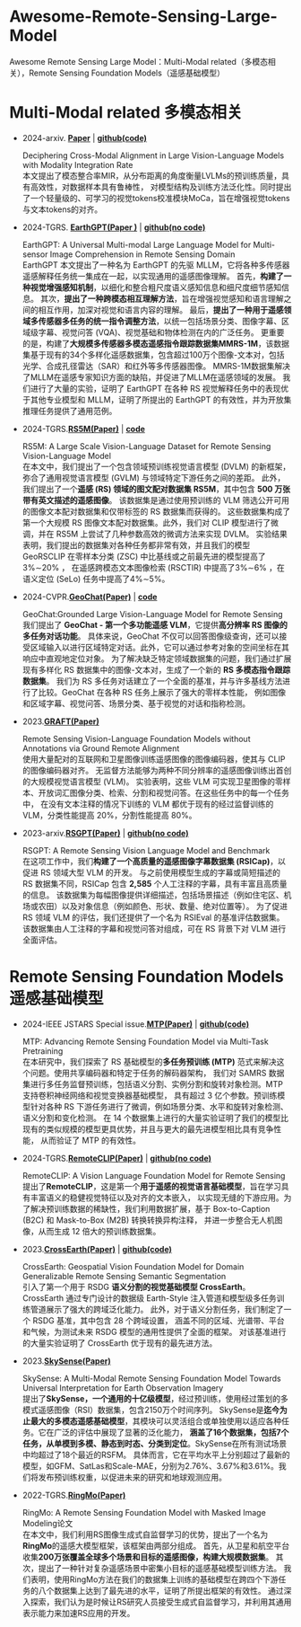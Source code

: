 # Awesome-Remote-Sensing-Large-Model
Awesome Remote Sensing Large Model：Multi-Modal related（多模态相关），Remote Sensing Foundation Models（遥感基础模型）

# Multi-Modal related  多模态相关

- 2024-arxiv. [**Paper**](https://arxiv.org/abs/2410.07167) | [**github(code)**](https://github.com/shikiw/Modality-Integration-Rate) 

    Deciphering Cross-Modal Alignment in Large Vision-Language Models with Modality Integration Rate
    </br>本文提出了模态整合率MIR，从分布距离的角度衡量LVLMs的预训练质量，具有高效性，对数据样本具有鲁棒性，
    对模型结构及训练方法泛化性。同时提出了一个轻量级的、可学习的视觉tokens校准模块MoCa，旨在增强视觉tokens与文本tokens的对齐。

- 2024-TGRS. [**EarthGPT(Paper )**](https://ieeexplore.ieee.org/document/10547418) | [**github(no code)**](https://github.com/wivizhang/EarthGPT) 

    EarthGPT: A Universal Multi-modal Large Language Model for Multi-sensor Image Comprehension in Remote Sensing Domain
    </br>EarthGPT 本文提出了一种名为 EarthGPT 的先驱 MLLM，它将各种多传感器遥感解释任务统一集成在一起，以实现通用的遥感图像理解。
    首先，**构建了一种视觉增强感知机制**，以细化和整合粗尺度语义感知信息和细尺度细节感知信息。
    其次，**提出了一种跨模态相互理解方法**，旨在增强视觉感知和语言理解之间的相互作用，加深对视觉和语言内容的理解。
    最后，**提出了一种用于遥感领域多传感器多任务的统一指令调整方法**，以统一包括场景分类、图像字幕、区域级字幕、视觉问答 (VQA)、视觉基础和物体检测在内的广泛任务。
    更重要的是，构建了**大规模多传感器多模态遥感指令跟踪数据集MMRS-1M**，该数据集基于现有的34个多样化遥感数据集，包含超过100万个图像-文本对，包括光学、合成孔径雷达（SAR）和红外等多传感器图像。
    MMRS-1M数据集解决了MLLM在遥感专家知识方面的缺陷，并促进了MLLM在遥感领域的发展。 
    我们进行了大量的实验，证明了 EarthGPT 在各种 RS 视觉解释任务中的表现优于其他专业模型和 MLLM，证明了所提出的 EarthGPT 的有效性，并为开放集推理任务提供了通用范例。

- 2024-TGRS.[**RS5M(Paper)**](https://ieeexplore.ieee.org/document/10679571) | [**code**](https://github.com/om-ai-lab/RS5M) 
    
    RS5M: A Large Scale Vision-Language Dataset for Remote Sensing Vision-Language Model
    </br>在本文中，我们提出了一个包含领域预训练视觉语言模型 (DVLM) 的新框架，弥合了通用视觉语言模型 (GVLM) 与领域特定下游任务之间的差距。
    此外，我们提出了一个**遥感 (RS) 领域的图文配对数据集 RS5M**，其中包含 **500 万张带有英文描述的遥感图像**。
    该数据集是通过使用预训练的 VLM 筛选公开可用的图像文本配对数据集和仅带标签的 RS 数据集而获得的。
    这些数据集构成了第一个大规模 RS 图像文本配对数据集。此外，我们对 CLIP 模型进行了微调，并在 RS5M 上尝试了几种参数高效的微调方法来实现 DVLM。
    实验结果表明，我们提出的数据集对各种任务都非常有效，并且我们的模型 GeoRSCLIP 在零样本分类 (ZSC) 中比基线或之前最先进的模型提高了 3%∼20% ，
    在遥感跨模态文本图像检索 (RSCTIR) 中提高了3%∼6% ，在语义定位 (SeLo) 任务中提高了4%∼5%。

- 2024-CVPR.[**GeoChat(Paper)**](https://arxiv.org/abs/2311.15826) | [**code**](https://github.com/mbzuai-oryx/geochat) 
      
    GeoChat:Grounded Large Vision-Language Model for Remote Sensing
    </br>我们提出了 **GeoChat - 第一个多功能遥感 VLM**，它提供**高分辨率 RS 图像的多任务对话功能**。
    具体来说，GeoChat 不仅可以回答图像级查询，还可以接受区域输入以进行区域特定对话。此外，它可以通过参考对象的空间坐标在其响应中直观地定位对象。
    为了解决缺乏特定领域数据集的问题，我们通过扩展现有多样化 RS 数据集中的图像-文本对，生成了一个新的 **RS 多模态指令跟踪数据集**。
    我们为 RS 多任务对话建立了一个全面的基准，并与许多基线方法进行了比较。GeoChat 在各种 RS 任务上展示了强大的零样本性能，
    例如图像和区域字幕、视觉问答、场景分类、基于视觉的对话和指称检测。

- 2023.[**GRAFT(Paper)**](https://arxiv.org/abs/2312.06960) 
      
    Remote Sensing Vision-Language Foundation Models without Annotations via Ground Remote Alignment
    </br>使用大量配对的互联网和卫星图像训练遥感图像的图像编码器，使其与 CLIP 的图像编码器对齐。
    无监督方法能够为两种不同分辨率的遥感图像训练出首创的大规模视觉语言模型 (VLM)。
    实验表明，这些 VLM 可实现卫星图像的零样本、开放词汇图像分类、检索、分割和视觉问答。在这些任务中的每一个任务中，
    在没有文本注释的情况下训练的 VLM 都优于现有的经过监督训练的 VLM，分类性能提高 20%，分割性能提高 80%。

- 2023-arxiv.[**RSGPT(Paper)**](https://arxiv.org/abs/2307.15266) | [**github(no code)**](https://github.com/Lavender105/RSGPT) 
      
    RSGPT: A Remote Sensing Vision Language Model and Benchmark
    </br>在这项工作中，我们**构建了一个高质量的遥感图像字幕数据集 (RSICap)**，以促进 RS 领域大型 VLM 的开发。
    与之前使用模型生成的字幕或简短描述的 RS 数据集不同，RSICap 包含 **2,585** 个人工注释的字幕，具有丰富且高质量的信息。
    该数据集为每幅图像提供详细描述，包括场景描述（例如住宅区、机场或农田）以及对象信息（例如颜色、形状、数量、绝对位置等）。
    为了促进 RS 领域 VLM 的评估，我们还提供了一个名为 RSIEval 的基准评估数据集。 
    该数据集由人工注释的字幕和视觉问答对组成，可在 RS 背景下对 VLM 进行全面评估。

# Remote Sensing Foundation Models  遥感基础模型

- 2024-IEEE JSTARS Special issue.[**MTP(Paper)**](https://arxiv.org/abs/2403.13430) | [**github(code)**](https://github.com/ViTAE-Transformer/MTP)     
    
    MTP: Advancing Remote Sensing Foundation Model via Multi-Task Pretraining
    </br> 在本研究中，我们探索了 RS 基础模型的**多任务预训练 (MTP)** 范式来解决这个问题。使用共享编码器和特定于任务的解码器架构，
    我们对 SAMRS 数据集进行多任务监督预训练，包括语义分割、实例分割和旋转对象检测。MTP 支持卷积神经网络和视觉变换器基础模型，
    具有超过 3 亿个参数。预训练模型针对各种 RS 下游任务进行了微调，例如场景分类、水平和旋转对象检测、语义分割和变化检测。
    在 14 个数据集上进行的大量实验证明了我们的模型比现有的类似规模的模型更具优势，并且与更大的最先进模型相比具有竞争性能，
    从而验证了 MTP 的有效性。

- 2024-TGRS.[**RemoteCLIP(Paper)**](https://arxiv.org/abs/2306.11029) | [**github(no code)**](https://github.com/ChenDelong1999/RemoteCLIP) 
    
    RemoteCLIP: A Vision Language Foundation Model for Remote Sensing
    </br>提出了**RemoteCLIP**，这是第一个**用于遥感的视觉语言基础模型**，旨在学习具有丰富语义的稳健视觉特征以及对齐的文本嵌入，
    以实现无缝的下游应用。为了解决预训练数据的稀缺性，我们利用数据扩展，基于 Box-to-Caption (B2C) 和 Mask-to-Box (M2B) 转换转换异构注释，
    并进一步整合无人机图像，从而生成 12 倍大的预训练数据集。

- 2023.[**CrossEarth(Paper)**](https://arxiv.org/abs/2410.22629v2) | [**github(code)**](https://github.com/Cuzyoung/CrossEarth/)     
    
    CrossEarth: Geospatial Vision Foundation Model for Domain Generalizable Remote Sensing Semantic Segmentation
    </br> 引入了第一个用于 RSDG **语义分割的视觉基础模型 CrossEarth**。
    CrossEarth 通过专门设计的数据级 Earth-Style 注入管道和模型级多任务训练管道展示了强大的跨域泛化能力。
    此外，对于语义分割任务，我们制定了一个 RSDG 基准，其中包含 28 个跨域设置，
    涵盖不同的区域、光谱带、平台和气候，为测试未来 RSDG 模型的通用性提供了全面的框架。
    对该基准进行的大量实验证明了 CrossEarth 优于现有的最先进方法。

- 2023.[**SkySense(Paper)**](https://arxiv.org/pdf/2312.10115)      

    SkySense: A Multi-Modal Remote Sensing Foundation Model Towards Universal Interpretation for Earth Observation Imagery
    </br>提出了**SkySense，一个通用的十亿级模型**，经过预训练，使用经过策划的多模式遥感图像（RSI）数据集，包含2150万个时间序列。
    SkySense是**迄今为止最大的多模态遥感基础模型**，其模块可以灵活组合或单独使用以适应各种任务。它在广泛的评估中展现了显著的泛化能力，
    **涵盖了16个数据集，包括7个任务，从单模到多模、静态到时态、分类到定位**。SkySense在所有测试场景中均超过了18个最近的RSFM。
    具体而言，它在平均水平上分别超过了最新的模型，如GFM、SatLas和Scale-MAE，分别为2.76%、3.67%和3.61%。我们将发布预训练权重，以促进未来的研究和地球观测应用。

- 2022-TGRS.[**RingMo(Paper)**](https://ieeexplore.ieee.org/abstract/document/9844015)      
    
    RingMo: A Remote Sensing Foundation Model with Masked Image Modeling论文
    </br>在本文中，我们利用RS图像生成式自监督学习的优势，提出了一个名为**RingMo**的遥感大模型框架，该框架由两部分组成。
    首先，从卫星和航空平台收集**200万张覆盖全球多个场景和目标的遥感图像，构建大规模数据集**。
    其次，提出了一种针对复杂遥感场景中密集小目标的遥感基础模型训练方法。
    我们表明，使用RingMo方法在我们的数据集上训练的基础模型在跨四个下游任务的八个数据集上达到了最先进的水平，证明了所提出框架的有效性。
    通过深入探索，我们认为是时候让RS研究人员接受生成式自监督学习，并利用其通用表示能力来加速RS应用的开发。
